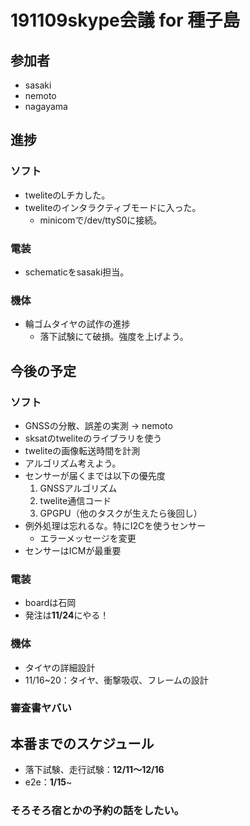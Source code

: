# 191109skype会議 for 種子島
## 参加者
* sasaki
* nemoto
* nagayama

## 進捗
### ソフト
* tweliteのLチカした。
* tweliteのインタラクティブモードに入った。
    * minicomで/dev/ttyS0に接続。

### 電装
* schematicをsasaki担当。

### 機体
* 輪ゴムタイヤの試作の進捗
    * 落下試験にて破損。強度を上げよう。

## 今後の予定
### ソフト
* GNSSの分散、誤差の実測 -> nemoto
* sksatのtweliteのライブラリを使う
* tweliteの画像転送時間を計測
* アルゴリズム考えよう。
* センサーが届くまでは以下の優先度
    1. GNSSアルゴリズム
    2. twelite通信コード
    3. GPGPU（他のタスクが生えたら後回し）
* 例外処理は忘れるな。特にI2Cを使うセンサー
    * エラーメッセージを変更
* センサーはICMが最重要

### 電装
* boardは石岡
* 発注は**11/24**にやる！

### 機体
* タイヤの詳細設計
* 11/16~20：タイヤ、衝撃吸収、フレームの設計

### 審査書ヤバい

## 本番までのスケジュール
* 落下試験、走行試験：**12/11～12/16**
* e2e：**1/15**~

### そろそろ宿とかの予約の話をしたい。